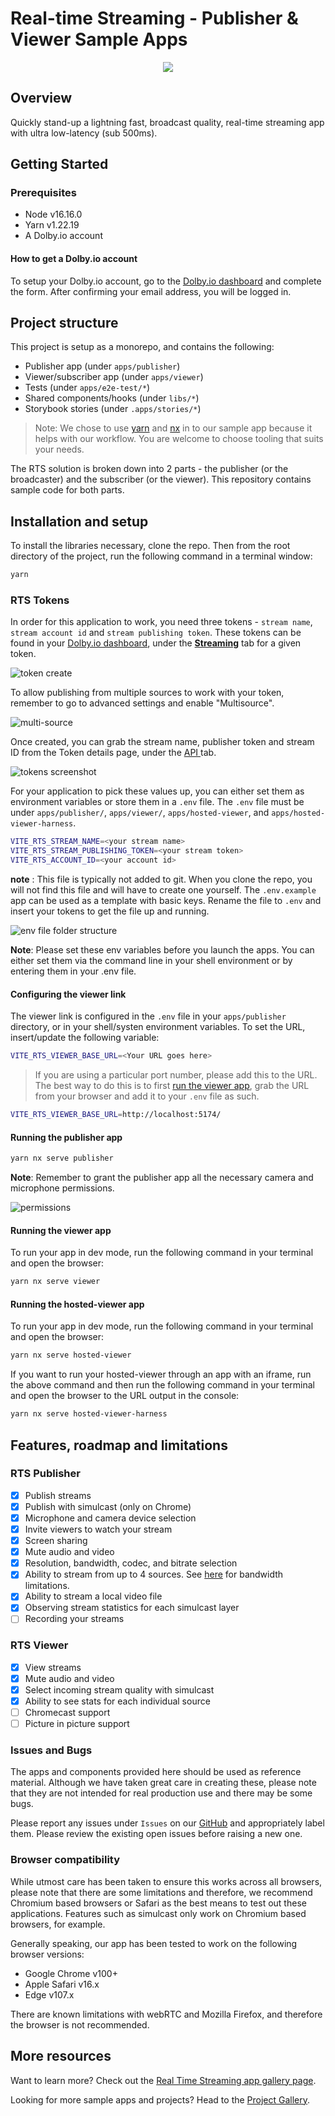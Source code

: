 # Real-time Streaming - Publisher & Viewer Sample Apps

<p align="center">
<img src="docs/img//banner.jpeg" />
</p>

## Overview

Quickly stand-up a lightning fast, broadcast quality, real-time streaming app with ultra low-latency (sub 500ms).

## Getting Started

### Prerequisites

- Node v16.16.0
- Yarn v1.22.19
- A Dolby.io account

#### How to get a Dolby.io account

To setup your Dolby.io account, go to the [Dolby.io dashboard](https://dashboard.dolby.io/signup/) and complete the form. After confirming your email address, you will be logged in.

## Project structure

This project is setup as a monorepo, and contains the following:

- Publisher app (under `apps/publisher`)
- Viewer/subscriber app (under `apps/viewer`)
- Tests (under `apps/e2e-test/*`)
- Shared components/hooks (under `libs/*`)
- Storybook stories (under `.apps/stories/*`)

> Note: We chose to use [yarn](https://yarnpkg.com/) and [nx](https://nx.dev/) in to our sample app because it helps with our workflow. You are welcome to choose tooling that suits your needs.

The RTS solution is broken down into 2 parts - the publisher (or the broadcaster) and the subscriber (or the viewer). This repository contains sample code for both parts.

## Installation and setup

To install the libraries necessary, clone the repo. Then from the root directory of the project, run the following command in a terminal window:

```bash
yarn
```

### RTS Tokens

In order for this application to work, you need three tokens - `stream name`, `stream account id` and `stream publishing token`. These tokens can be found in your [Dolby.io dashboard](https://streaming.dolby.io/#/tokens), under the <ins>**Streaming**</ins> tab for a given token.

![token create](docs/img/setup_create_new.png)

To allow publishing from multiple sources to work with your token, remember to go to advanced settings and enable "Multisource".

![multi-source](docs/img/token_multi_source.png)

Once created, you can grab the stream name, publisher token and stream ID from the Token details page, under the <ins> API </ins>tab.

![tokens screenshot](docs/img/tokens.png)

For your application to pick these values up, you can either set them as environment variables or store them in a `.env` file. The `.env` file must be under `apps/publisher/`, `apps/viewer/`, `apps/hosted-viewer`, and `apps/hosted-viewer-harness`.

```bash
VITE_RTS_STREAM_NAME=<your stream name>
VITE_RTS_STREAM_PUBLISHING_TOKEN=<your stream token>
VITE_RTS_ACCOUNT_ID=<your account id>
```

**note** : This file is typically not added to git. When you clone the repo, you will not find this file and will have to create one yourself. The `.env.example` app can be used as a template with basic keys. Rename the file to `.env` and insert your tokens to get the file up and running.

![env file folder structure](docs/img/env.png)

**Note**: Please set these env variables before you launch the apps. You can either set them via the command line in your shell environment or by entering them in your .env file.

#### Configuring the viewer link

The viewer link is configured in the `.env` file in your `apps/publisher` directory, or in your shell/systen environment variables. To set the URL, insert/update the following variable:

```bash
VITE_RTS_VIEWER_BASE_URL=<Your URL goes here>
```

> If you are using a particular port number, please add this to the URL. The best way to do this is to first [run the viewer app](#running-the-viewer-app), grab the URL from your browser and add it to your `.env` file as such.

```bash
VITE_RTS_VIEWER_BASE_URL=http://localhost:5174/
```

#### Running the publisher app

```bash
yarn nx serve publisher
```

**Note**: Remember to grant the publisher app all the necessary camera and microphone permissions.

![permissions](docs/img/permissions.png)

#### Running the viewer app

To run your app in dev mode, run the following command in your terminal and open the browser:

```bash
yarn nx serve viewer
```

#### Running the hosted-viewer app

To run your app in dev mode, run the following command in your terminal and open the browser:

```bash
yarn nx serve hosted-viewer
```

If you want to run your hosted-viewer through an app with an iframe, run the above command and then run the following command in your terminal and open the browser to the URL output in the console:

```bash
yarn nx serve hosted-viewer-harness
```

## Features, roadmap and limitations

### RTS Publisher

- [x] Publish streams
- [x] Publish with simulcast (only on Chrome)
- [x] Microphone and camera device selection
- [x] Invite viewers to watch your stream
- [x] Screen sharing
- [x] Mute audio and video
- [x] Resolution, bandwidth, codec, and bitrate selection
- [x] Ability to stream from up to 4 sources. See [here](https://docs.dolby.io/streaming-apis/docs/create-multi-view-web-app) for bandwidth limitations.
- [x] Ability to stream a local video file
- [x] Observing stream statistics for each simulcast layer
- [ ] Recording your streams

### RTS Viewer

- [x] View streams
- [x] Mute audio and video
- [x] Select incoming stream quality with simulcast
- [x] Ability to see stats for each individual source
- [ ] Chromecast support
- [ ] Picture in picture support

### Issues and Bugs

The apps and components provided here should be used as reference material. Although we have taken great care in creating these, please note that they are not intended for real production use and there may be some bugs.

Please report any issues under `Issues` on our [GitHub](https://github.com/dolbyio-samples/stream-demo-react-millicast/issues) and appropriately label them. Please review the existing open issues before raising a new one.

### Browser compatibility

While utmost care has been taken to ensure this works across all browsers, please note that there are some limitations and therefore, we recommend Chromium based browsers or Safari as the best means to test out these applications. Features such as simulcast only work on Chromium based browsers, for example.

Generally speaking, our app has been tested to work on the following browser versions:

- Google Chrome v100+
- Apple Safari v16.x
- Edge v107.x

There are known limitations with webRTC and Mozilla Firefox, and therefore the browser is not recommended.

## More resources

Want to learn more? Check out the [Real Time Streaming app gallery page](https://docs.dolby.io/communications-apis/docs/real-time-streaming-publisher-viewer-sample-apps).

Looking for more sample apps and projects? Head to the [Project Gallery](https://docs.dolby.io/communications-apis/page/gallery).

